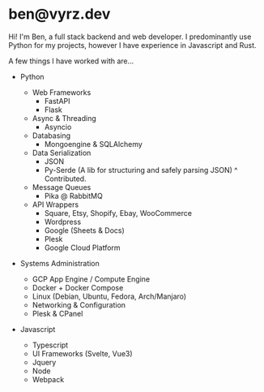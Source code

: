 # ben&#8203;@vyrz.dev

Hi! I'm Ben, a full stack backend and web developer.
I predominantly use Python for my projects, however I have experience in Javascript and Rust.

A few things I have worked with are...

- Python
  - Web Frameworks
    - FastAPI
    - Flask
  - Async & Threading
    - Asyncio
  - Databasing
    - Mongoengine & SQLAlchemy
  - Data Serialization
    - JSON
    - Py-Serde (A lib for structuring and safely parsing JSON)
    ^ Contributed.
  - Message Queues
    - Pika @ RabbitMQ
  - API Wrappers
    - Square, Etsy, Shopify, Ebay, WooCommerce
    - Wordpress
    - Google (Sheets & Docs)
    - Plesk
    - Google Cloud Platform

- Systems Administration
  - GCP App Engine / Compute Engine
  - Docker + Docker Compose
  - Linux (Debian, Ubuntu, Fedora, Arch/Manjaro)
  - Networking & Configuration
  - Plesk & CPanel

- Javascript
  - Typescript
  - UI Frameworks (Svelte, Vue3)
  - Jquery
  - Node
  - Webpack

